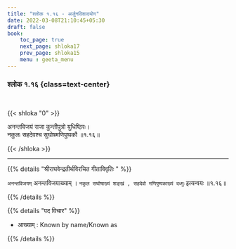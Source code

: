 ```yaml
---
title: "श्लोक १.१६ - अर्जुनविशादयोग"
date: 2022-03-08T21:10:45+05:30
draft: false
book:
    toc_page: true
    next_page: shloka17
    prev_page: shloka15
    menu : geeta_menu
---
```




### श्लोक १.१६ {class=text-center}

<br/>

{{< shloka  "0"  >}}

अनन्तविजयं राजा कुन्तीपुत्रो युधिष्ठिरः।  
नकुलः सहदेवश्च सुघोषमणिपुष्पकौ  ॥१.१६॥

{{< /shloka >}}

---

{{% details "श्रीराघवेन्द्रतीर्थविरचित गीताविवृतिः " %}}

`अनन्तविजयम्`  अनन्तविजयाख्याम् ।
`नकुल सघोषाख्यं शङ्खं , सहदेवो मणिपुष्पकाख्यं दध्मुः` 
इत्यन्वयः ॥१.१६॥

{{% /details %}}

{{% details "पद विचार" %}}

- आख्याम् : Known by name/Known as

{{% /details %}}